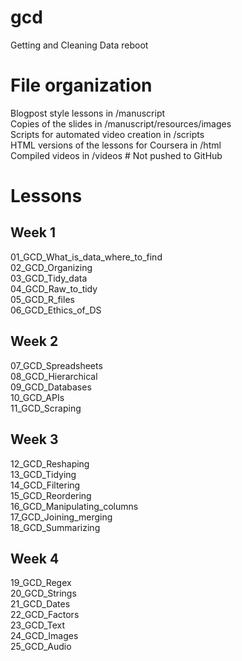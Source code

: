 # gcd
Getting and Cleaning Data reboot

# File organization   

Blogpost style lessons in /manuscript   
Copies of the slides in /manuscript/resources/images   
Scripts for automated video creation in /scripts   
HTML versions of the lessons for Coursera in /html  
Compiled videos in /videos  # Not pushed to GitHub 

# Lessons

## Week 1  
01_GCD_What_is_data_where_to_find   
02_GCD_Organizing   
03_GCD_Tidy_data  
04_GCD_Raw_to_tidy  
05_GCD_R_files  
06_GCD_Ethics_of_DS  

## Week 2
07_GCD_Spreadsheets   
08_GCD_Hierarchical  
09_GCD_Databases   
10_GCD_APIs  
11_GCD_Scraping  

## Week 3 
12_GCD_Reshaping  
13_GCD_Tidying  
14_GCD_Filtering  
15_GCD_Reordering  
16_GCD_Manipulating_columns  
17_GCD_Joining_merging  
18_GCD_Summarizing

## Week 4
19_GCD_Regex  
20_GCD_Strings  
21_GCD_Dates  
22_GCD_Factors   
23_GCD_Text  
24_GCD_Images  
25_GCD_Audio  
